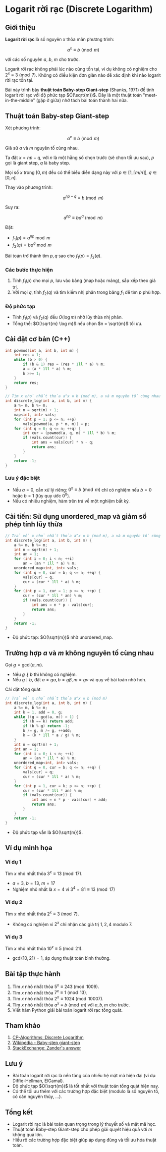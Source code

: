 # Logarit rời rạc (Discrete Logarithm)

## Giới thiệu

**Logarit rời rạc** là số nguyên $x$ thỏa mãn phương trình:

$$a^x \equiv b \pmod m$$

với các số nguyên $a$, $b$, $m$ cho trước.

Logarit rời rạc không phải lúc nào cũng tồn tại, ví dụ không có nghiệm cho $2^x \equiv 3 \pmod 7$. Không có điều kiện đơn giản nào để xác định khi nào logarit rời rạc tồn tại.

Bài này trình bày **thuật toán Baby-step Giant-step** (Shanks, 1971) để tính logarit rời rạc với độ phức tạp $O(\sqrt{m})$. Đây là một thuật toán "meet-in-the-middle" (gặp ở giữa) nhờ tách bài toán thành hai nửa.

## Thuật toán Baby-step Giant-step

Xét phương trình:

$$a^x \equiv b \pmod m$$

Giả sử $a$ và $m$ nguyên tố cùng nhau.

Ta đặt $x = np - q$, với $n$ là một hằng số chọn trước (sẽ chọn tối ưu sau), $p$ gọi là giant step, $q$ là baby step.

Mọi số $x$ trong $[0, m)$ đều có thể biểu diễn dạng này với $p \in [1, \lceil m/n \rceil]$, $q \in [0, n]$.

Thay vào phương trình:

$$a^{np - q} \equiv b \pmod m$$

Suy ra:

$$a^{np} \equiv b a^q \pmod m$$

Đặt:
- $f_1(p) = a^{np} \bmod m$
- $f_2(q) = b a^q \bmod m$

Bài toán trở thành tìm $p, q$ sao cho $f_1(p) = f_2(q)$.

### Các bước thực hiện

1. Tính $f_1(p)$ cho mọi $p$, lưu vào bảng (map hoặc mảng), sắp xếp theo giá trị.
2. Với mọi $q$, tính $f_2(q)$ và tìm kiếm nhị phân trong bảng $f_1$ để tìm $p$ phù hợp.

### Độ phức tạp

- Tính $f_1(p)$ và $f_2(q)$ đều $O(\log m)$ nhờ lũy thừa nhị phân.
- Tổng thể: $O(\sqrt{m} \log m)$ nếu chọn $n = \sqrt{m}$ tối ưu.

## Cài đặt cơ bản (C++)

```cpp
int powmod(int a, int b, int m) {
    int res = 1;
    while (b > 0) {
        if (b & 1) res = (res * 1ll * a) % m;
        a = (a * 1ll * a) % m;
        b >>= 1;
    }
    return res;
}

// Tìm x nhỏ nhất thỏa a^x ≡ b (mod m), a và m nguyên tố cùng nhau
int discrete_log(int a, int b, int m) {
    a %= m, b %= m;
    int n = sqrt(m) + 1;
    map<int, int> vals;
    for (int p = 1; p <= n; ++p)
        vals[powmod(a, p * n, m)] = p;
    for (int q = 0; q <= n; ++q) {
        int cur = (powmod(a, q, m) * 1ll * b) % m;
        if (vals.count(cur)) {
            int ans = vals[cur] * n - q;
            return ans;
        }
    }
    return -1;
}
```

### Lưu ý đặc biệt
- Nếu $a = 0$, cần xử lý riêng: $0^x \equiv b \pmod m$ chỉ có nghiệm nếu $b = 0$ hoặc $b = 1$ (tùy quy ước $0^0$).
- Nếu có nhiều nghiệm, hàm trên trả về một nghiệm bất kỳ.

## Cải tiến: Sử dụng unordered_map và giảm số phép tính lũy thừa

```cpp
// Trả về x nhỏ nhất thỏa a^x ≡ b (mod m), a và m nguyên tố cùng nhau
int discrete_log(int a, int b, int m) {
    a %= m, b %= m;
    int n = sqrt(m) + 1;
    int an = 1;
    for (int i = 0; i < n; ++i)
        an = (an * 1ll * a) % m;
    unordered_map<int, int> vals;
    for (int q = 0, cur = b; q <= n; ++q) {
        vals[cur] = q;
        cur = (cur * 1ll * a) % m;
    }
    for (int p = 1, cur = 1; p <= n; ++p) {
        cur = (cur * 1ll * an) % m;
        if (vals.count(cur)) {
            int ans = n * p - vals[cur];
            return ans;
        }
    }
    return -1;
}
```

- Độ phức tạp: $O(\sqrt{m})$ nhờ unordered_map.

## Trường hợp $a$ và $m$ không nguyên tố cùng nhau

Gọi $g = \gcd(a, m)$.
- Nếu $g \nmid b$ thì không có nghiệm.
- Nếu $g \mid b$, đặt $a = g\alpha, b = g\beta, m = g\nu$ và quy về bài toán nhỏ hơn.

Cài đặt tổng quát:

```cpp
// Trả về x nhỏ nhất thỏa a^x ≡ b (mod m)
int discrete_log(int a, int b, int m) {
    a %= m, b %= m;
    int k = 1, add = 0, g;
    while ((g = gcd(a, m)) > 1) {
        if (b == k) return add;
        if (b % g) return -1;
        b /= g, m /= g, ++add;
        k = (k * 1ll * a / g) % m;
    }
    int n = sqrt(m) + 1;
    int an = 1;
    for (int i = 0; i < n; ++i)
        an = (an * 1ll * a) % m;
    unordered_map<int, int> vals;
    for (int q = 0, cur = b; q <= n; ++q) {
        vals[cur] = q;
        cur = (cur * 1ll * a) % m;
    }
    for (int p = 1, cur = k; p <= n; ++p) {
        cur = (cur * 1ll * an) % m;
        if (vals.count(cur)) {
            int ans = n * p - vals[cur] + add;
            return ans;
        }
    }
    return -1;
}
```

- Độ phức tạp vẫn là $O(\sqrt{m})$.

## Ví dụ minh họa

### Ví dụ 1
Tìm $x$ nhỏ nhất thỏa $3^x \equiv 13 \pmod{17}$.

- $a = 3$, $b = 13$, $m = 17$
- Nghiệm nhỏ nhất là $x = 4$ vì $3^4 = 81 \equiv 13 \pmod{17}$

### Ví dụ 2
Tìm $x$ nhỏ nhất thỏa $2^x \equiv 3 \pmod{7}$.

- Không có nghiệm vì $2^x$ chỉ nhận các giá trị $1, 2, 4$ modulo 7.

### Ví dụ 3
Tìm $x$ nhỏ nhất thỏa $10^x \equiv 5 \pmod{21}$.

- $\gcd(10, 21) = 1$, áp dụng thuật toán bình thường.

## Bài tập thực hành

1. Tìm $x$ nhỏ nhất thỏa $5^x \equiv 243 \pmod{1009}$.
2. Tìm $x$ nhỏ nhất thỏa $7^x \equiv 1 \pmod{13}$.
3. Tìm $x$ nhỏ nhất thỏa $2^x \equiv 1024 \pmod{10007}$.
4. Tìm $x$ nhỏ nhất thỏa $a^x \equiv b \pmod{m}$ với $a, b, m$ cho trước.
5. Viết hàm Python giải bài toán logarit rời rạc tổng quát.

## Tham khảo

1. [CP-Algorithms: Discrete Logarithm](https://cp-algorithms.com/algebra/discrete-log.html)
2. [Wikipedia - Baby-step giant-step](https://en.wikipedia.org/wiki/Baby-step_giant-step)
3. [StackExchange: Zander's answer](https://math.stackexchange.com/a/133054)

## Lưu ý
- Bài toán logarit rời rạc là nền tảng của nhiều hệ mật mã hiện đại (ví dụ: Diffie-Hellman, ElGamal).
- Độ phức tạp $O(\sqrt{m})$ là tốt nhất với thuật toán tổng quát hiện nay.
- Có thể tối ưu thêm với các trường hợp đặc biệt (modulo là số nguyên tố, có căn nguyên thủy, ...).

## Tổng kết

- Logarit rời rạc là bài toán quan trọng trong lý thuyết số và mật mã học.
- Thuật toán Baby-step Giant-step cho phép giải quyết hiệu quả với $m$ không quá lớn.
- Hiểu rõ các trường hợp đặc biệt giúp áp dụng đúng và tối ưu hóa thuật toán.